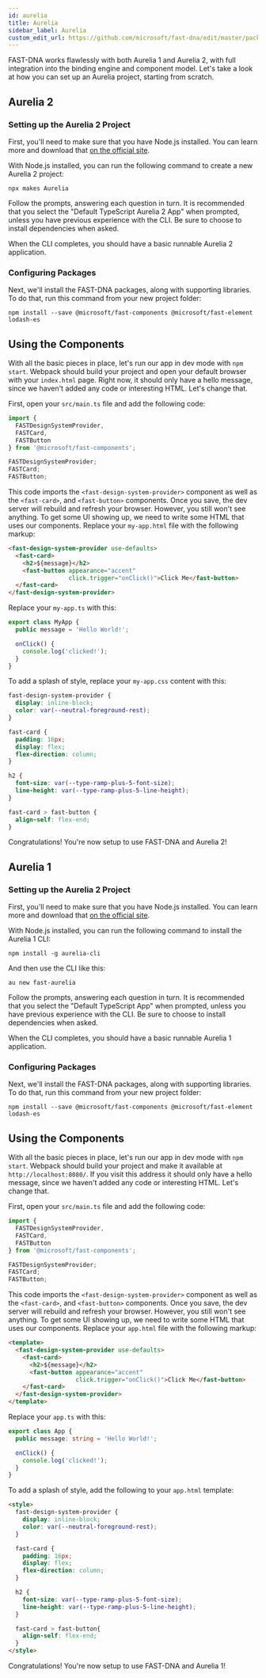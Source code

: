 ```yaml
---
id: aurelia
title: Aurelia
sidebar_label: Aurelia
custom_edit_url: https://github.com/microsoft/fast-dna/edit/master/packages/web-components/fast-foundation/docs/guide/aurelia.doc.md
---
```


FAST-DNA works flawlessly with both Aurelia 1 and Aurelia 2, with full integration into the binding engine and component model. Let's take a look at how you can set up an Aurelia project, starting from scratch.

## Aurelia 2

### Setting up the Aurelia 2 Project

First, you'll need to make sure that you have Node.js installed. You can learn more and download that [on the official site](https://nodejs.org/).

With Node.js installed, you can run the following command to create a new Aurelia 2 project:

```shell
npx makes Aurelia
```

Follow the prompts, answering each question in turn. It is recommended that you select the "Default TypeScript Aurelia 2 App" when prompted, unless you have previous experience with the CLI. Be sure to choose to install dependencies when asked.

When the CLI completes, you should have a basic runnable Aurelia 2 application.

### Configuring Packages

Next, we'll install the FAST-DNA packages, along with supporting libraries. To do that, run this command from your new project folder:

```shell
npm install --save @microsoft/fast-components @microsoft/fast-element lodash-es
```

## Using the Components

With all the basic pieces in place, let's run our app in dev mode with `npm start`. Webpack should build your project and open your default browser with your `index.html` page. Right now, it should only have a hello message, since we haven't added any code or interesting HTML. Let's change that.

First, open your `src/main.ts` file and add the following code:

```ts
import { 
  FASTDesignSystemProvider, 
  FASTCard, 
  FASTButton 
} from '@microsoft/fast-components';

FASTDesignSystemProvider;
FASTCard;
FASTButton;
```

This code imports the `<fast-design-system-provider>` component as well as the `<fast-card>`, and `<fast-button>` components. Once you save, the dev server will rebuild and refresh your browser. However, you still won't see anything. To get some UI showing up, we need to write some HTML that uses our components. Replace your `my-app.html` file with the following markup:

```html
<fast-design-system-provider use-defaults>
  <fast-card>
    <h2>${message}</h2>
    <fast-button appearance="accent"
                 click.trigger="onClick()">Click Me</fast-button>
  </fast-card>
</fast-design-system-provider>
```

Replace your `my-app.ts` with this:

```ts
export class MyApp {
  public message = 'Hello World!';

  onClick() {
    console.log('clicked!');
  }
}
```

To add a splash of style, replace your `my-app.css` content with this:

```css
fast-design-system-provider {
  display: inline-block;
  color: var(--neutral-foreground-rest);
}

fast-card {
  padding: 16px;
  display: flex;
  flex-direction: column;
}

h2 {
  font-size: var(--type-ramp-plus-5-font-size);
  line-height: var(--type-ramp-plus-5-line-height);
}

fast-card > fast-button {
  align-self: flex-end;
}
```

Congratulations! You're now setup to use FAST-DNA and Aurelia 2!

## Aurelia 1

### Setting up the Aurelia 2 Project

First, you'll need to make sure that you have Node.js installed. You can learn more and download that [on the official site](https://nodejs.org/).

With Node.js installed, you can run the following command to install the Aurelia 1 CLI:

```shell
npm install -g aurelia-cli
```

And then use the CLI like this:

```shell
au new fast-aurelia
```

Follow the prompts, answering each question in turn. It is recommended that you select the "Default TypeScript App" when prompted, unless you have previous experience with the CLI. Be sure to choose to install dependencies when asked.

When the CLI completes, you should have a basic runnable Aurelia 1 application.

### Configuring Packages

Next, we'll install the FAST-DNA packages, along with supporting libraries. To do that, run this command from your new project folder:

```shell
npm install --save @microsoft/fast-components @microsoft/fast-element lodash-es
```

## Using the Components

With all the basic pieces in place, let's run our app in dev mode with `npm start`. Webpack should build your project and make it available at `http://localhost:8080/`. If you visit this address it should only have a hello message, since we haven't added any code or interesting HTML. Let's change that.

First, open your `src/main.ts` file and add the following code:

```ts
import { 
  FASTDesignSystemProvider, 
  FASTCard, 
  FASTButton 
} from '@microsoft/fast-components';

FASTDesignSystemProvider;
FASTCard;
FASTButton;
```

This code imports the `<fast-design-system-provider>` component as well as the `<fast-card>`, and `<fast-button>` components. Once you save, the dev server will rebuild and refresh your browser. However, you still won't see anything. To get some UI showing up, we need to write some HTML that uses our components. Replace your `app.html` file with the following markup:

```html
<template>
  <fast-design-system-provider use-defaults>
    <fast-card>
      <h2>${message}</h2>
      <fast-button appearance="accent"
                   click.trigger="onClick()">Click Me</fast-button>
    </fast-card>
  </fast-design-system-provider>
</template>
```

Replace your `app.ts` with this:

```ts
export class App {
  public message: string = 'Hello World!';

  onClick() {
    console.log('clicked!');
  }
}
```

To add a splash of style, add the following to your `app.html` template:

```html
<style>
  fast-design-system-provider {
    display: inline-block;
    color: var(--neutral-foreground-rest);
  }

  fast-card {
    padding: 16px;
    display: flex;
    flex-direction: column;
  }

  h2 {
    font-size: var(--type-ramp-plus-5-font-size);
    line-height: var(--type-ramp-plus-5-line-height);
  }

  fast-card > fast-button{
    align-self: flex-end;
  }
</style>
```

Congratulations! You're now setup to use FAST-DNA and Aurelia 1!